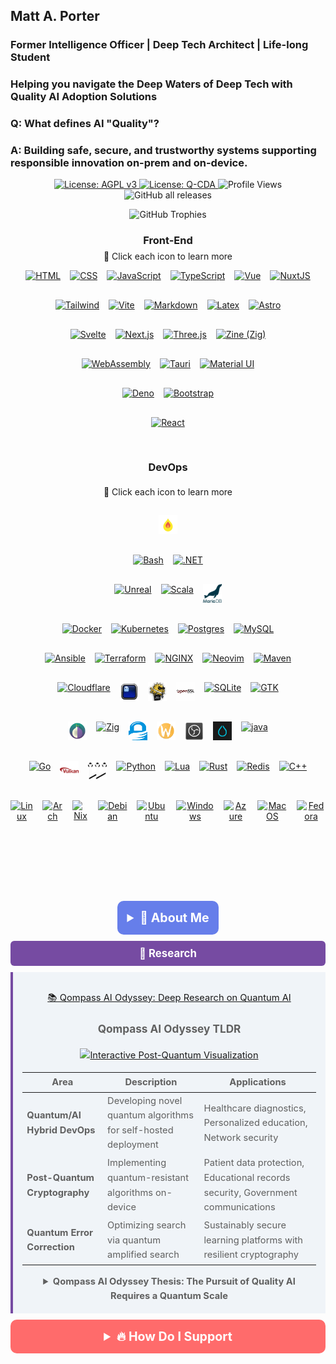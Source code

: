 <!--Copyright (C) 2025 Qompass AI, All rights reserved-->

<h2>Matt A. Porter</h2>

<h3>Former Intelligence Officer | Deep Tech Architect | Life-long Student</h3>

<h3>Helping you navigate the Deep Waters of Deep Tech with Quality AI Adoption Solutions</h3>

<!-- [![Quality AI: Safe, Secure & Trustworthy](assets/images/mlkem-visualization.png)](https://phaedrusflow.github.io/phaedrusflow/diagrams/mlkem/) -->

<h3>Q: What defines AI "Quality"?</h3>

<h3>A: Building safe, secure, and trustworthy systems supporting responsible innovation on-prem and on-device.</h3>

<p align="center">
  <a href="https://www.gnu.org/licenses/agpl-3.0">
    <img src="https://img.shields.io/badge/License-AGPL%20v3-blue.svg" alt="License: AGPL v3">
  </a>
  <a href="./LICENSE-QCDA">
    <img src="https://img.shields.io/badge/license-Q--CDA-lightgrey.svg" alt="License: Q-CDA">
  </a>
  <img src="https://komarev.com/ghpvc/?username=phaedrusflow" alt="Profile Views">
  <img src="https://img.shields.io/github/downloads/phaedrusflow/phaedrusflow/total?style=flat-square" alt="GitHub all releases">
</p>

<div align="center">
  <img src="https://github-profile-trophy.vercel.app/?username=phaedrusflow&theme=gruvbox&no-frame=true&no-bg=true&margin-w=20&margin-h=15&column=3&rank=SECRET,SSS,SS" alt="GitHub Trophies"/>
</div>

<div align="center">

<h3 align="center">Front-End</h3>
<p align="center" style="font-size: 14px; margin-top: -10px;">
  <span>🔗 Click each icon to learn more</span>
</p>

<div class="tech-pyramid" style="display: flex; flex-direction: column; align-items: center; gap: 15px;">

<div class="icon-row" style="display: flex; justify-content: center; gap: 15px; margin-bottom: 15px;">
  <a href="https://github.com/qompassai/html" class="icon-link">
    <img src="https://skillicons.dev/icons?i=html" alt="HTML" width="30" height="30" title="HTML"/>
  </a>
  <a href="https://github.com/qompassai/css" class="icon-link">
    <img src="https://skillicons.dev/icons?i=css" alt="CSS" width="30" height="30" title="CSS"/>
  </a>
  <a href="https://github.com/qompassai/javascript" class="icon-link">
    <img src="https://skillicons.dev/icons?i=js" alt="JavaScript" width="30" height="30" title="JavaScript"/>
  </a>
  <a href="https://github.com/qompassai/typescript" class="icon-link">
    <img src="https://skillicons.dev/icons?i=ts" alt="TypeScript" width="30" height="30" title="TypeScript"/>
  </a>
  <a href="https://github.com/qompassai/vue" class="icon-link">
    <img src="https://skillicons.dev/icons?i=vue" alt="Vue" width="30" height="30" title="Vue"/>
  </a>
  <a href="https://github.com/qompassai/nuxtjs" class="icon-link">
    <img src="https://skillicons.dev/icons?i=nuxtjs" alt="NuxtJS" width="30" height="30" title="NuxtJS"/>
  </a>
</div>

<div class="icon-row" style="display: flex; justify-content: center; gap: 15px; margin-bottom: 15px;">
  <a href="https://github.com/qompassai/tailwind" class="icon-link">
    <img src="https://skillicons.dev/icons?i=tailwind" alt="Tailwind" width="30" height="30" title="Tailwind"/>
  </a>
  <a href="https://github.com/qompassai/vite" class="icon-link">
    <img src="https://skillicons.dev/icons?i=vite" alt="Vite" width="30" height="30" title="Vite"/>
  </a>
  <a href="https://github.com/qompassai/markdown" class="icon-link">
    <img src="https://skillicons.dev/icons?i=md" alt="Markdown" width="30" height="30" title="Markdown"/>
  </a>
  <a href="https://github.com/qompassai/latex" class="icon-link">
    <img src="https://skillicons.dev/icons?i=latex" alt="Latex" width="30" height="30" title="Latex"/>
  </a>
  <a href="https://github.com/qompassai/astro" class="icon-link">
    <img src="https://skillicons.dev/icons?i=astro" alt="Astro" width="30" height="30" title="Astro"/>
  </a>
</div>

<div class="icon-row" style="display: flex; justify-content: center; gap: 15px; margin-bottom: 15px;">
  <a href="https://github.com/qompassai/svelte" class="icon-link">
    <img src="https://skillicons.dev/icons?i=svelte" alt="Svelte" width="30" height="30" title="Svelte"/>
  </a>
  <a href="https://github.com/qompassai/nextjs" class="icon-link">
    <img src="https://skillicons.dev/icons?i=nextjs" alt="Next.js" width="30" height="30" title="Next.js"/>
  </a>
  <a href="https://github.com/qompassai/threejs" class="icon-link">
    <img src="https://skillicons.dev/icons?i=threejs" alt="Three.js" width="30" height="30" title="Three.js"/>
  </a>
  <a href="https://github.com/qompassai/Zig" class="icon-link">
    <img src="https://skillicons.dev/icons?i=zig" alt="Zine (Zig)" width="30" height="30" title="Zine (Zig)"/>
  </a>
</div>

<div class="icon-row" style="display: flex; justify-content: center; gap: 15px; margin-bottom: 15px;">
  <a href="https://github.com/qompassai/wasm" class="icon-link">
    <img src="https://skillicons.dev/icons?i=wasm" alt="WebAssembly" width="30" height="30" title="WebAssembly"/>
  </a>
  <a href="https://github.com/qompassai/tauri" class="icon-link">
    <img src="https://skillicons.dev/icons?i=tauri" alt="Tauri" width="30" height="30" title="Tauri"/>
  </a>
  <a href="https://github.com/qompassai/materialui" class="icon-link">
    <img src="https://skillicons.dev/icons?i=materialui" alt="Material UI" width="30" height="30" title="Material UI"/>
  </a>
</div>

<div class="icon-row" style="display: flex; justify-content: center; gap: 15px; margin-bottom: 15px;">
  <a href="https://github.com/qompassai/deno" class="icon-link">
    <img src="https://skillicons.dev/icons?i=deno" alt="Deno" width="30" height="30" title="Deno"/>
  </a>
  <a href="https://github.com/qompassai/bootstrap" class="icon-link">
    <img src="https://skillicons.dev/icons?i=bootstrap" alt="Bootstrap" width="30" height="30" title="Bootstrap"/>
  </a>
</div>

<div class="icon-row" style="display: flex; justify-content: center; gap: 15px; margin-bottom: 15px;">
  <a href="https://github.com/qompassai/react" class="icon-link">
    <img src="https://skillicons.dev/icons?i=react" alt="React" width="30" height="30" title="React"/>
  </a>
</div>

<h3 align="center">DevOps</h3>
<p align="center" style="font-size: 14px; margin-top: -10px;">
  <span>🔗 Click each icon to learn more</span>
</p>

<div class="icon-row" style="display: flex; justify-content: center; gap: 15px; margin-bottom: 15px;">
<a href="https://github.com/qompassai/mojo" class="icon-link">
  <img src="https://raw.githubusercontent.com/PhaedrusFlow/phaedrusflow/main/assets/icons/mojo.svg" alt="Mojo" width="30" height="30" title="Mojo"/>
</a>
</div>

<div class="icon-row" style="display: flex; justify-content: center; gap: 15px; margin-bottom: 15px;">
  <a href="https://github.com/qompassai/shell" class="icon-link">
    <img src="https://skillicons.dev/icons?i=bash" alt="Bash" width="30" height="30" title="Bash"/>
  </a>
  <a href="https://github.com/qompassai/dotnet" class="icon-link">
    <img src="https://skillicons.dev/icons?i=dotnet" alt=".NET" width="30" height="30" title=".NET"/>
  </a>
</div>

<div class="icon-row" style="display: flex; justify-content: center; gap: 15px; margin-bottom: 15px;">
  <a href="https://github.com/qompassai/unreal" class="icon-link">
    <img src="https://skillicons.dev/icons?i=unreal" alt="Unreal" width="30" height="30" title="Unreal"/>
  </a>
  <a href="https://github.com/qompassai/scala" class="icon-link">
    <img src="https://skillicons.dev/icons?i=scala" alt="Scala" width="30" height="30" title="Scala"/>
  </a>
   <a href="https://github.com/qompassai/mariadb" class="icon-link">
  <img src="assets/icons/mariadb.svg" alt="MariaDB" width="30" height="30" title="MariaDB"/>
</a>
</div>

<div class="icon-row" style="display: flex; justify-content: center; gap: 15px; margin-bottom: 15px;">
  <a href="https://github.com/qompassai/containers" class="icon-link">
    <img src="https://skillicons.dev/icons?i=docker" alt="Docker" width="30" height="30" title="Docker"/>
  </a>
  <a href="https://github.com/qompassai/k8s" class="icon-link">
    <img src="https://skillicons.dev/icons?i=kubernetes" alt="Kubernetes" width="30" height="30" title="Kubernetes"/>
  </a>
  <a href="https://github.com/qompassai/psql" class="icon-link">
    <img src="https://skillicons.dev/icons?i=postgres" alt="Postgres" width="30" height="30" title="Postgres"/>
  </a>
  <a href="https://github.com/qompassai/mysql" class="icon-link">
    <img src="https://skillicons.dev/icons?i=mysql" alt="MySQL" width="30" height="30" title="MySQL"/>
  </a>
</div>

<div class="icon-row" style="display: flex; justify-content: center; gap: 15px; margin-bottom: 15px;">
  <a href="https://github.com/qompassai/ansible" class="icon-link">
    <img src="https://skillicons.dev/icons?i=ansible" alt="Ansible" width="30" height="30" title="Ansible"/>
  </a>
  <a href="https://github.com/qompassai/terraform" class="icon-link">
    <img src="https://skillicons.dev/icons?i=terraform" alt="Terraform" width="30" height="30" title="Terraform"/>
  </a>
  <a href="https://github.com/qompassai/nginx" class="icon-link">
    <img src="https://skillicons.dev/icons?i=nginx" alt="NGINX" width="30" height="30" title="NGINX"/>
  </a>
  <a href="https://github.com/qompassai/Diver" class="icon-link">
    <img src="https://skillicons.dev/icons?i=neovim" alt="Neovim" width="30" height="30" title="Neovim"/>
  </a>
  <a href="https://github.com/qompassai/maven" class="icon-link">
    <img src="https://skillicons.dev/icons?i=maven" alt="Maven" width="30" height="30" title="Maven"/>
  </a>
</div>

<div class="icon-row" style="display: flex; justify-content: center; gap: 15px; margin-bottom: 15px;">
  <a href="https://github.com/qompassai/qai" class="icon-link">
    <img src="https://skillicons.dev/icons?i=cloudflare" alt="Cloudflare" width="30" height="30" title="Cloudflare"/>
  </a>
  <a href="https://github.com/qompassai/shell" class="icon-link">
    <img src="assets/icons/ghostty.svg" alt="Ghostty" width="30" height="30" title="Ghostty"/>
  </a>
  <a href="https://github.com/qompassai/qssh" class="icon-link">
    <img src="assets/icons/openssh.svg" alt="OpenSSH" width="30" height="30" title="OpenSSH"/>
  </a>
  <a href="https://github.com/qompassai/qssl" class="icon-link">
    <img src="assets/icons/openssl.svg" alt="OpenSSL" width="30" height="30" title="OpenSSL"/>
  </a>
  <a href="https://github.com/qompassai/sqlite" class="icon-link">
    <img src="https://skillicons.dev/icons?i=sqlite" alt="SQLite" width="30" height="30" title="SQLite"/>
  </a>
  <a href="https://github.com/qompassai/gtk" class="icon-link">
    <img src="https://skillicons.dev/icons?i=gtk" alt="GTK" width="30" height="30" title="GTK"/>
  </a>
</div>

<div class="icon-row" style="display: flex; justify-content: center; gap: 15px; margin-bottom: 15px;">
  <a href="https://github.com/qompassai/Tor" class="icon-link">
    <img src="assets/icons/tor.svg" alt="Tor" width="30" height="30" title="Tor"/>
  </a>
  <a href="https://github.com/qompassai/Zig" class="icon-link">
    <img src="https://skillicons.dev/icons?i=zig" alt="Zig" width="30" height="30" title="Zig"/>
  </a>
  <a href="https://github.com/qompassai/qpg" class="icon-link">
    <img src="assets/icons/gnupg.svg" alt="GnuPG" width="30" height="30" title="GnuPG"/>
  </a>
  <a href="https://github.com/qompassai/wayland" class="icon-link">
    <img src="assets/icons/wayland.svg" alt="Wayland" width="30" height="30" title="Wayland"/>
  </a>
  <a href="https://github.com/qompassai/obs" class="icon-link">
    <img src="assets/icons/obs-studio.svg" alt="OBS" width="30" height="30" title="OBS"/>
  </a>
  <a href="https://github.com/qompassai/Hyprland" class="icon-link">
    <img src="assets/icons/hyprland.svg" alt="Hyprland" width="30" height="30" title="Hyprland"/>
  </a>
  <a href="https://github.com/qompassai/java" class="icon-link">
    <img src="https://skillicons.dev/icons?i=java" alt="java" width="30" height="30" title="Java"/>
  </a>
</div>

<div class="icon-row" style="display: flex; justify-content: center; gap: 15px; margin-bottom: 15px;">
  <a href="https://github.com/qompassai/go" class="icon-link">
    <img src="https://skillicons.dev/icons?i=go" alt="Go" width="30" height="30" title="Go"/>
  </a>
  <a href="https://github.com/qompassai/Vulkan" class="icon-link">
    <img src="assets/icons/vulkan.svg" alt="Vulkan" width="30" height="30" title="Vulkan"/>
  </a>
  <a href="https://github.com/qompassai/pipewire" class="icon-link">
    <img src="assets/icons/pipewire.svg" alt="Pipewire" width="30" height="30" title="Pipewire"/>
  </a><a href="https://github.com/qompassai/Python" class="icon-link">
  <img src="https://skillicons.dev/icons?i=python" alt="Python" width="30" height="30" title="Python"/>
  </a>
  <a href="https://github.com/qompassai/Lua" class="icon-link">
    <img src="https://skillicons.dev/icons?i=lua" alt="Lua" width="30" height="30" title="Lua"/>
  </a>
  <a href="https://github.com/qompassai/Rust" class="icon-link">
    <img src="https://skillicons.dev/icons?i=rust" alt="Rust" width="30" height="30" title="Rust"/>
  </a>
  <a href="https://github.com/qompassai/valkey" class="icon-link">
    <img src="https://skillicons.dev/icons?i=redis" alt="Redis" width="30" height="30" title="Redis"/>
  </a>
  <a href="https://github.com/qompassai/cpp" class="icon-link">
    <img src="https://skillicons.dev/icons?i=cpp" alt="C++" width="30" height="30" title="C++"/>
  </a>
</div>
<div class="icon-row" style="display: flex; justify-content: center; gap: 15px; margin-bottom: 15px;">
  <a href="https://github.com/qompassai/linux" class="icon-link">
    <img src="https://skillicons.dev/icons?i=linux" alt="Linux" width="30" height="30" title="Linux"/>
  </a>
  <a href="https://github.com/qompassai/arch" class="icon-link">
    <img src="https://skillicons.dev/icons?i=arch" alt="Arch" width="30" height="30" title="Arch"/>
  </a>
  <a href="https://github.com/qompassai/nix" class="icon-link">
    <img src="https://skillicons.dev/icons?i=nix" alt="Nix" width="30" height="30" title="Nix"/>
  </a>
  <a href="https://github.com/qompassai/debian" class="icon-link">
    <img src="https://skillicons.dev/icons?i=debian" alt="Debian" width="30" height="30" title="Debian"/>
  </a>
  <a href="https://github.com/qompassai/ubuntu" class="icon-link">
    <img src="https://skillicons.dev/icons?i=ubuntu" alt="Ubuntu" width="30" height="30" title="Ubuntu"/>
  </a>
  <a href="https://github.com/qompassai/windows" class="icon-link">
    <img src="https://skillicons.dev/icons?i=windows" alt="Windows" width="30" height="30" title="Windows"/>
  </a>
  <a href="https://github.com/qompassai/azure" class="icon-link">
    <img src="https://skillicons.dev/icons?i=azure" alt="Azure" width="30" height="30" title="Azure"/>
  </a>
  <a href="https://github.com/qompassai/apple" class="icon-link">
    <img src="https://skillicons.dev/icons?i=apple" alt="MacOS" width="30" height="30" title="MacOS"/>
  </a>
  <a href="https://github.com/qompassai/fedora" class="icon-link">
    <img src="https://skillicons.dev/icons?i=redhat" alt="Fedora" width="30" height="30" title="Fedora"/>
  </a>
</div>

<p></p>

---

<details>
<summary style="font-size: 1.4em; font-weight: bold; padding: 15px; background: #667eea; color: white; border-radius: 10px; cursor: pointer; margin: 10px 0;"><strong>🧭 About Me</strong></summary>
<blockquote style="font-size: 1.2em; line-height: 1.8; padding: 25px; background: #f8f9fa; border-left: 6px solid #667eea; border-radius: 8px; margin: 15px 0; box-shadow: 0 2px 8px rgba(0,0,0,0.1);">

<div align="center">
  <p>Matthew A. Porter<br>
  Former Intelligence Officer<br>
  Educator & Learner<br>
  DeepTech Founder & CEO</p>
</div>

<h3>Publications</h3>
  <p>
    <a href="https://orcid.org/0000-0002-0302-4812">
      <img src="https://img.shields.io/badge/ORCID-0000--0002--0302--4812-green?style=flat-square&logo=orcid" alt="ORCID">
    </a>
    <a href="https://www.researchgate.net/profile/Matt-Porter-7">
      <img src="https://img.shields.io/badge/ResearchGate-Open--Research-blue?style=flat-square&logo=researchgate" alt="ResearchGate">
    </a>
    <a href="https://zenodo.org/communities/qompassai">
      <img src="https://img.shields.io/badge/Zenodo-Publications-blue?style=flat-square&logo=zenodo" alt="Zenodo">
    </a>
  </p>

<h3>Developer Programs</h3>

[![NVIDIA Developer](https://img.shields.io/badge/NVIDIA-Developer_Program-76B900?style=for-the-badge&logo=nvidia&logoColor=white)](https://developer.nvidia.com/)
[![Meta Developer](https://img.shields.io/badge/Meta-Developer_Program-0668E1?style=for-the-badge&logo=meta&logoColor=white)](https://developers.facebook.com/)
[![HackerOne](https://img.shields.io/badge/-HackerOne-%23494649?style=for-the-badge&logo=hackerone&logoColor=white)](https://hackerone.com/phaedrusflow)
[![HuggingFace](https://img.shields.io/badge/HuggingFace-qompass-yellow?style=flat-square&logo=huggingface)](https://huggingface.co/qompass)
[![Epic Games Developer](https://img.shields.io/badge/Epic_Games-Developer_Program-313131?style=for-the-badge&logo=epic-games&logoColor=white)](https://dev.epicgames.com/)

<h3>Professional Profiles</h3>
  <p>
    <a href="https://www.linkedin.com/in/matt-a-porter-103535224/">
      <img src="https://img.shields.io/badge/LinkedIn-Matt--Porter-blue?style=flat-square&logo=linkedin" alt="Personal LinkedIn">
    </a>
    <a href="https://www.linkedin.com/company/95058568/">
      <img src="https://img.shields.io/badge/LinkedIn-Qompass--AI-blue?style=flat-square&logo=linkedin" alt="Startup LinkedIn">
    </a>
  </p>

<h3>Social Media</h3>
  <p>
    <a href="https://twitter.com/PhaedrusFlow">
      <img src="https://img.shields.io/badge/Twitter-@PhaedrusFlow-blue?style=flat-square&logo=twitter" alt="X/Twitter">
    </a>
    <a href="https://www.instagram.com/phaedrusflow">
      <img src="https://img.shields.io/badge/Instagram-phaedrusflow-purple?style=flat-square&logo=instagram" alt="Instagram">
    </a>
    <a href="https://www.youtube.com/@qompassai">
      <img src="https://img.shields.io/badge/YouTube-QompassAI-red?style=flat-square&logo=youtube" alt="YouTube">
    </a>
  </p>

</div>

<summary style="font-size: 1.2em; padding: 10px; background: #764ba2; color: white; border-radius: 6px; cursor: pointer;"><strong>🌌 Research</strong></summary>
<blockquote style="font-size: 1.05em; line-height: 1.6; padding: 15px; background: #f0f4f8; border-left: 4px solid #764ba2; margin: 10px 0;">

[📚 Qompass AI Odyssey: Deep Research on Quantum AI](#Odyssey)

<h3>Qompass AI Odyssey TLDR</h3>

<a href="https://phaedrusflow.github.io/phaedrusflow/assets/pqc.html">
  <img src="assets/images/pqc-preview.gif" alt="Interactive Post-Quantum Visualization" title="Click to view interactive visualization">
</a>

| Area                          | Description                                                    | Applications                                                                     |
| ----------------------------- | -------------------------------------------------------------- | -------------------------------------------------------------------------------- |
| **Quantum/AI Hybrid DevOps**  | Developing novel quantum algorithms for self-hosted deployment | Healthcare diagnostics, Personalized education, Network security                 |
| **Post-Quantum Cryptography** | Implementing quantum-resistant algorithms on-device            | Patient data protection, Educational records security, Government communications |
| **Quantum Error Correction**  | Optimizing search via quantum amplified search                 | Sustainably secure learning platforms with resilient cryptography                |

<details id="Odyssey">
  <summary><strong>Qompass AI Odyssey Thesis: The Pursuit of Quality AI Requires a Quantum Scale</strong></summary>
<blockquote>

The foundation of quantum computing and impetus for enterprise quantum adoption begins with the Schrödinger equation:

$$i\\hbar\\frac{\\partial}{\\partial t}\\Psi(\\mathbf{r},t) = \\hat{H}\\Psi(\\mathbf{r},t)$$

**Schrodinger Legend:**

- $i$: imaginary unit
- $\\hbar$: reduced Planck constant
- $\\Psi(\\mathbf{r},t)$: wavefunction at position $\\mathbf{r}$ and time $t$
- $\\hat{H}$: Hamiltonian operator

A qubit state forms the computational basis:

$|\\psi\\rangle = \\alpha|0\\rangle + \\beta|1\\rangle$ where $|\\alpha|^2 + |\\beta|^2 = 1$

**Qubit Legend:**

- $|\\psi\\rangle$: quantum state
- $\\alpha, \\beta$: complex probability amplitudes
- $|0\\rangle, |1\\rangle$: computational basis states
- $|\\alpha|^2 + |\\beta|^2 = 1$: normalization constraint

## Grover's Algorithm

**Quantum State Preparation:**

$$|\\psi_0\\rangle = \\frac{1}{\\sqrt{N}}\\sum\_{x=0}^{N-1}|x\\rangle$$

**Grover Iteration (applied ~$\\frac{\\pi}{4}\\sqrt{N}$ times):**

$$G = (2|\\psi_0\\rangle\\langle\\psi_0| - I) \\cdot O_f$$

**Oracle Operation:**

$$
O_f|x\\rangle = \\begin{cases}
-|x\\rangle & \\text{if } f(x) = 1 \\
|x\\rangle & \\text{if } f(x) = 0
\\end{cases}
$$

**Success Probability:**

$$P\_{\\text{success}} = \\sin^2\\left((2r+1)\\arcsin\\sqrt{\\frac{M}{N}}\\right)$$

**Grover's Legend:**

- $N = 2^n$: Size of search space (where n is number of qubits)
- $|\\psi_0\\rangle$: Uniform superposition of all basis states
- $O_f$: Oracle function marking solution states with phase flip
- $G$: Grover operator (one iteration)
- $M$: Number of solutions in the search space
- $r$: Number of Grover iterations performed
- $f(x)$: Function that returns 1 for solutions, 0 otherwise
- $I$: Identity operator

### Research Interests

#### 1. Quantum Machine Learning Algorithms

_Developing novel quantum algorithms to optimize on-device AI training and inference_

- **Medicine**: Equipping clinicians and learners to adopt quality AI tooling to support patient care
- **Education**: Personalizing learning paths via safe, secure, and trustworthy AI
- **Security**: Migration of IPV4 to IPV6 as it relates to network attack pattern detection

#### 2. Quantum-Resistant Cryptography Implementation

_Advancing the practical deployment of post-quantum algorithms in real-world systems._

- **Medicine**: Protecting patient data across multi-institution research networks
- **Education**: Securing student records and assessment platforms from future threats
- **Security**: Ensuring long-term confidentiality of sensitive government communications

#### 3. Quantum Error Correction

Improving quantum circuit reliability through advanced error mitigation techniques.

- **Medicine**: Enabling reliable quantum simulations for synthetic data generation
- **Education**: Securing computing platforms with post-quantum cryptography for student learning
- **Security**: Conducting FIPS 140-3 validation testing on cryptographic implementations to ensure compliance while preserving functionality during system degradation

# Post-Quantum Cryptography

## ML-KEM (Kyber)

ML-KEM operates in the polynomial ring $R_q = \\mathbb{Z}\_q[X]/(X^n + 1)$

**Key Generation:**

$$\\text{pk} = (A, t = As + e)$$

**Encapsulation:**

$$c = (c_1 = A^T r + e_1, c_2 = t^T r + e_2 + \\lfloor q/2 \\rfloor m)$$

**Decapsulation:**

$$m' = \\left\\lceil\\left(c_2 - s^T c_1\\right) \\cdot \\frac{2}{q}\\right\\rceil$$

**ML-KEM Legend:**

- $R_q$: polynomial ring with coefficients in $\\mathbb{Z}\_q$
- $\\mathbb{Z}\_q$: integers modulo $q$
- $n$: polynomial degree (typically 256)
- $A$: public random matrix
- $s$: secret vector of small polynomials
- $e, e_1, e_2$: error vectors with small coefficients
- $r$: random vector used for encryption
- $m$: message bit (0 or 1)
- $m'$: recovered message bit
- $\\text{pk}$: public key
- $t$: public key component
- $c, c_1, c_2$: ciphertext components
- $q$: modulus (typically 3329)

## ML-DSA (Dilithium)

**Key Generation:**

$$\\text{pk} = (A, t = A s)$$

**Signature Generation:**

- Sample $y$ and compute $w = Ay$
- Compute challenge $c$ from message digest and $w$
- Compute $z = y + cs$
- Signature: $(z, h)$ where $h$ is a hint vector

**Verification:**
$$|z| < \\gamma_1 \\text{ and } |Az - ct| < \\gamma_2$$

**ML-DSA Legend:**

- $A$: public random matrix
- $s$: secret key vector
- $\\text{pk}$: public key
- $t$: public key component
- $y$: masking vector sampled during signing
- $w$: commitment value
- $c$: challenge hash
- $z$: response vector
- $h$: hint vector for verification
- $\\gamma_1, \\gamma_2$: bound parameters for verification
- $|\\cdot|$: vector norm

## SLH-DSA (SPHINCS+)

**Hash-based Hypertree:**

- FORS few-time signature:
  $$\\text{FORS-Sign}\_{\\text{SK}}(M) = (\\text{sk}\_1, \\ldots, \\text{sk}\_k, \\text{Auth}\_1, \\ldots, \\text{Auth}\_k)$$

- WOTS+ chain function:
  $$f^i(x) = F(f^{i-1}(x), i-1)$$

- Signature verification:
  $$\\text{root} = \\text{FORS-Verify}(M, \\sigma\_{\\text{FORS}})$$

**SLH-DSA Legend:**

- FORS: Forest Of Random Subsets (few-time signature)
- WOTS+: Winternitz One-Time Signature+
- $\\text{SK}$: secret key
- $M$: message
- $\\text{sk}\_1, \\ldots, \\text{sk}\_k$: revealed secret key elements
- $\\text{Auth}\_1, \\ldots, \\text{Auth}\_k$: authentication paths
- $f^i(x)$: hash chain function applied $i$ times
- $F$: cryptographic hash function
- $\\sigma\_{\\text{FORS}}$: FORS signature component
- $\\text{root}$: Merkle tree root for verification

## FN-DSA (Falcon)

**NTRU Equation:**
$$fG - gF = q \\mod (X^N + 1)$$

**Key Generation:**

- Private key: small polynomials $(f, g, F, G)$
- Public key: $h = g/f \\mod q$

**Signature Generation:**

- For message $m$ with hash $c$, find small $(s_1, s_2)$ such that:
  $$s_1 + s_2h = c \\mod q$$

**Verification:**

- Check if $|s| < \\beta$ and $s_1 + s_2h = c \\mod q$

**FN-DSA Legend:**

- $f, g, F, G$: private key polynomials with small coefficients
- $q$: modulus
- $(X^N + 1)$: polynomial modulus (typically $N$ is a power of 2)
- $h$: public key polynomial
- $m$: message
- $c$: hash of message mapped to a polynomial
- $s_1, s_2$: signature polynomials
- $s$: combined signature vector $(s_1, s_2)$
- $\\beta$: signature norm bound
- $|s|$: Euclidean norm of signature

## Hybrid Key Establishment

If $Z$ is a classical shared secret (e.g., from ECDH) and $T$ is a post-quantum shared secret:

$$Z' = Z \\parallel T$$

The final key is derived using a key derivation function:

$$K = \\text{KDF}(Z')$$

**Hybrid Key Legend:**

- $Z$: shared secret from classical algorithm (e.g., ECDH)
- $T$: shared secret from post-quantum algorithm (e.g., ML-KEM)
- $\\parallel$: concatenation operation
- $Z'$: combined shared secret
- $\\text{KDF}$: Key Derivation Function
- $K$: final derived key material

</blockquote>
</details>

</blockquote>
</details>

</blockquote>
</details>
</blockquote>
</details>

<details>
<summary style="font-size: 1.4em; font-weight: bold; padding: 15px; background: #ff6b6b; color: white; border-radius: 10px; cursor: pointer; margin: 10px 0;"><strong>🔥 How Do I Support</strong></summary>
<blockquote style="font-size: 1.2em; line-height: 1.8; padding: 25px; background: #fff5f5; border-left: 6px solid #ff6b6b; border-radius: 8px; margin: 15px 0; box-shadow: 0 2px 8px rgba(0,0,0,0.1);">

<div align="center">

<table>
<tr>
<th align="center">🏛️ Qompass AI Pre-Seed Funding 2023-2025</th>
<th align="center">🏆 Amount</th>
<th align="center">📅 Date</th>
</tr>
<tr>
<td><a href="https://github.com/qompassai/r4r" title="RJOS/Zimmer Biomet Research Grant Repository">RJOS/Zimmer Biomet Research Grant</a></td>
<td align="center">$30,000</td>
<td align="center">March 2024</td>
</tr>
<tr>
<td><a href="https://github.com/qompassai/PathFinders" title="GitHub Repository">Pathfinders Intern Program</a><br>
<small><a href="https://www.linkedin.com/posts/evergreenbio_bioscience-internships-workforcedevelopment-activity-7253166461416812544-uWUM/" target="_blank">View on LinkedIn</a></small></td>
<td align="center">$2,000</td>
<td align="center">October 2024</td>
</tr>
</table>

<br>
<h4>🤝 How To Support Our Mission</h4>

[![GitHub Sponsors](https://img.shields.io/badge/GitHub-Sponsor-EA4AAA?style=for-the-badge&logo=github-sponsors&logoColor=white)](https://github.com/sponsors/phaedrusflow)
[![Patreon](https://img.shields.io/badge/Patreon-Support-F96854?style=for-the-badge&logo=patreon&logoColor=white)](https://patreon.com/qompassai)
[![Liberapay](https://img.shields.io/badge/Liberapay-Donate-F6C915?style=for-the-badge&logo=liberapay&logoColor=black)](https://liberapay.com/qompassai)
[![Open Collective](https://img.shields.io/badge/Open%20Collective-Support-7FADF2?style=for-the-badge&logo=opencollective&logoColor=white)](https://opencollective.com/qompassai)
[![Buy Me A Coffee](https://img.shields.io/badge/Buy%20Me%20A%20Coffee-Support-FFDD00?style=for-the-badge&logo=buy-me-a-coffee&logoColor=black)](https://www.buymeacoffee.com/phaedrusflow)

<details markdown="1">
<summary><strong>🔐 Cryptocurrency Donations</strong></summary>

**Monero (XMR):**

<div align="center">
  <img src="https://chart.googleapis.com/chart?chs=180x180&cht=qr&chl=monero:42HGspSFJQ4MjM5ZusAiKZj9JZWhfNgVraKb1eGCsHoC6QJqpo2ERCBZDhhKfByVjECernQ6KeZwFcnq8hVwTTnD8v4PzyH" alt="Monero QR Code">

<div style="margin: 10px 0;">
    <code>42HGspSFJQ4MjM5ZusAiKZj9JZWhfNgVraKb1eGCsHoC6QJqpo2ERCBZDhhKfByVjECernQ6KeZwFcnq8hVwTTnD8v4PzyH</code>
  </div>

<button onclick="navigator.clipboard.writeText('42HGspSFJQ4MjM5ZusAiKZj9JZWhfNgVraKb1eGCsHoC6QJqpo2ERCBZDhhKfByVjECernQ6KeZwFcnq8hVwTTnD8v4PzyH')" style="padding: 6px 12px; background: #FF6600; color: white; border: none; border-radius: 4px; cursor: pointer;">
    📋 Copy Address
  </button>
</div>

</details>

<p><i>Funding helps us continue our research at the intersection of AI, healthcare, and education</i></p>

📄 **[Complete funding configuration](./FUNDING.yml)**

</div>
</details>

</details>
